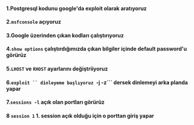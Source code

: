 #### 1.Postgresql kodunu google'da exploit olarak aratıyoruz
#### 2.```msfconsole``` açıyoruz
#### 3.Google üzerinden çıkan kodları çalıştırıyoruz
#### 4.```show options``` çalıştırdığımızda çıkan bilgiler içinde default password'u görürüz
#### 5.```LHOST``` ve ```RHOST``` ayarlarını değiştriiyoruz
#### 6.```exploit `` dinleyeme başlıyoruz ```-j -z``` dersek dinlemeyi arka planda yapar
#### 7.```sessions -l``` açık olan portları görürüz
#### 8 ```session 1``` 1. session açık olduğu için o porttan giriş yapar
